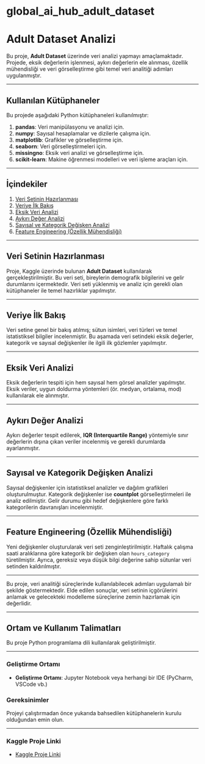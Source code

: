 # global_ai_hub_adult_dataset

# **Adult Dataset Analizi**

Bu proje, **Adult Dataset** üzerinde veri analizi yapmayı amaçlamaktadır. Projede, eksik değerlerin işlenmesi, aykırı değerlerin ele alınması, özellik mühendisliği ve veri görselleştirme gibi temel veri analitiği adımları uygulanmıştır.

---

## Kullanılan Kütüphaneler

Bu projede aşağıdaki Python kütüphaneleri kullanılmıştır:

1. **pandas**: Veri manipülasyonu ve analizi için.
2. **numpy**: Sayısal hesaplamalar ve dizilerle çalışma için.
3. **matplotlib**: Grafikler ve görselleştirme için.
4. **seaborn**: Veri görselleştirmeleri için.
5. **missingno**: Eksik veri analizi ve görselleştirme için.
6. **scikit-learn**: Makine öğrenmesi modelleri ve veri işleme araçları için.

---

## **İçindekiler**

1. [Veri Setinin Hazırlanması](https://www.kaggle.com/code/cemrebasakkilic/global-ai-hub#Global-AI-Hub-Proje-%7C-Adult-Veri-Seti)
2. [Veriye İlk Bakış](https://www.kaggle.com/code/cemrebasakkilic/global-ai-hub#Veriye-%C4%B0lk-Bak%C4%B1%C5%9F)
3. [Eksik Veri Analizi](https://www.kaggle.com/code/cemrebasakkilic/global-ai-hub#Eksik-Veri-Analizi)
4. [Aykırı Değer Analizi](https://www.kaggle.com/code/cemrebasakkilic/global-ai-hub#Ayk%C4%B1r%C4%B1-De%C4%9Fer-Analizi)
5. [Sayısal ve Kategorik Değişken Analizi](https://www.kaggle.com/code/cemrebasakkilic/global-ai-hub#Say%C4%B1sal-ve-Kategorik-De%C4%9Fi%C5%9Fken-Analizi)
6. [Feature Engineering (Özellik Mühendisliği)](https://www.kaggle.com/code/cemrebasakkilic/global-ai-hub#Feature-Engineering)

---

## **Veri Setinin Hazırlanması**

Proje, Kaggle üzerinde bulunan **Adult Dataset** kullanılarak gerçekleştirilmiştir. Bu veri seti, bireylerin demografik bilgilerini ve gelir durumlarını içermektedir. Veri seti yüklenmiş ve analiz için gerekli olan kütüphaneler ile temel hazırlıklar yapılmıştır.

---

## **Veriye İlk Bakış**

Veri setine genel bir bakış atılmış; sütun isimleri, veri türleri ve temel istatistiksel bilgiler incelenmiştir. Bu aşamada veri setindeki eksik değerler, kategorik ve sayısal değişkenler ile ilgili ilk gözlemler yapılmıştır.

---

## **Eksik Veri Analizi**

Eksik değerlerin tespiti için hem sayısal hem görsel analizler yapılmıştır. Eksik veriler, uygun doldurma yöntemleri (ör. medyan, ortalama, mod) kullanılarak ele alınmıştır.

---

## **Aykırı Değer Analizi**

Aykırı değerler tespit edilerek, **IQR (Interquartile Range)** yöntemiyle sınır değerlerin dışına çıkan veriler incelenmiş ve gerekli durumlarda ayarlanmıştır.

---

## **Sayısal ve Kategorik Değişken Analizi**

Sayısal değişkenler için istatistiksel analizler ve dağılım grafikleri oluşturulmuştur. Kategorik değişkenler ise **countplot** görselleştirmeleri ile analiz edilmiştir. Gelir durumu gibi hedef değişkenlere göre farklı kategorilerin davranışları incelenmiştir.

---

## **Feature Engineering (Özellik Mühendisliği)**

Yeni değişkenler oluşturularak veri seti zenginleştirilmiştir. Haftalık çalışma saati aralıklarına göre kategorik bir değişken olan `hours_category` türetilmiştir. Ayrıca, gereksiz veya düşük bilgi değerine sahip sütunlar veri setinden kaldırılmıştır.

---

Bu proje, veri analitiği süreçlerinde kullanılabilecek adımları uygulamalı bir şekilde göstermektedir. Elde edilen sonuçlar, veri setinin içgörülerini anlamak ve gelecekteki modelleme süreçlerine zemin hazırlamak için değerlidir.

---
## Ortam ve Kullanım Talimatları  

Bu proje Python programlama dili kullanılarak geliştirilmiştir. 

---

### Geliştirme Ortamı    
- **Geliştirme Ortamı**: Jupyter Notebook veya herhangi bir IDE (PyCharm, VSCode vb.)  

### Gereksinimler  
Projeyi çalıştırmadan önce yukarıda bahsedilen kütüphanelerin kurulu olduğundan emin olun.

---

### Kaggle Proje Linki
- [Kaggle Proje Linki](https://www.kaggle.com/code/cemrebasakkilic/global-ai-hub)
